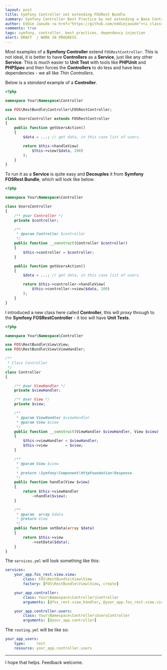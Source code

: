 ```yaml
---
layout: post
title: Symfony Controller not extending FOSRest Bundle
summary: Symfony Controller Best Practice by not extending a Base Controller but injecting dependencies
author: Eddie Jaoude <a href="https://github.com/eddiejaoude"><i class="fa fa-github-square"></i></a> <a href="https://twitter.com/eddiejaoude"><i class="fa fa-twitter-square"></i></a>
comments: true
tags: symfony, controller, best practices, dependency injection
alert: DRAFT  / WORK IN PROGRESS
---
```


Most examples of a **Symfony Controller** extend `FOSRestController`. This is not ideal, it is better to have **Controllers** as a **Service**, just like any other **Service**. This is much easier to **Unit Test** with tools like **PHPUnit** and **PHPSpec** and then forces the **Controllers** to do less and have less dependencies - we all like *Thin Controllers*.

Below is a *standard* example of a **Controller**.

```php
<?php

namespace Your\Namespace\Controller

use FOS\RestBundle\Controller\FOSRestController;

class UsersController extends FOSRestController
{
    public function getUsersAction()
    {
        $data = ...; // get data, in this case list of users.

        return $this->handleView(
            $this->view($data, 200)
        );
    }
}
```

To run it as a **Service** is quite easy and **Decouples** it from **Symfony FOSRest Bundle**, which will look like below.

```php
<?php

namespace Your\Namespace\Controller

class UsersController
{
    /** @var Controller */
    private $controller;

    /**
     * @param Controller $controller
     */
    public function __construct(Controller $controller)
    {
        $this->controller = $controller;
    }

    public function getUsersAction()
    {
        $data = ...; // get data, in this case list of users.

        return $this->controller->handleView(
            $this->controller->view($data, 200)
        );
    }
}
```

I introduced a new class here called **Controller**, this will *proxy* through to the **Symfony FOSRestController** - it too will have **Unit Tests**.

```php
<?php

namespace Your\Namespace\Controller

use FOS\RestBundle\View\View;
use FOS\RestBundle\View\ViewHandler;

/**
 * Class Controller
 */
class Controller
{

    /** @var ViewHandler */
    private $viewHandler;

    /** @var View */
    private $view;

    /**
     * @param ViewHandler $viewHandler
     * @param View $view
     */
    public function __construct(ViewHandler $viewHandler, View $view)
    {
        $this->viewHandler = $viewHandler;
        $this->view        = $view;
    }

    /**
     * @param View $view
     *
     * @return \Symfony\Component\HttpFoundation\Response
     */
    public function handle(View $view)
    {
        return $this->viewHandler
            ->handle($view);
    }

    /**
     * @param  array $data
     * @return View
     */
    public function setData(array $data)
    {
        return $this->view
            ->setData($data);
    }
}
```

The `services.yml` will look something like this:

```yaml
services:
    your_app.fos_rest.view.view:
        class: FOS\RestBundle\View\View
        factory: [FOS\RestBundle\View\View, create]

    your_app.controller:
        class: Your\Namespace\Controller\Controller
        arguments: [@fos_rest.view_handler, @your_app.fos_rest.view.view]

    your_app.controller.users:
        class: Your\Namespace\Controller\UsersController
        arguments: [@your_app.controller]
```

The `routing.yml` will be like so:

```yaml
your_app_users:
    type:     rest
    resource: your_app.controller.users
```

---

I hope that helps. Feedback welcome.
